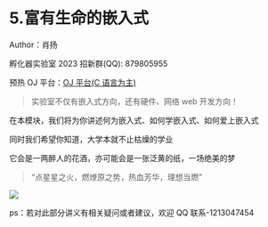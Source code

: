 # 5.富有生命的嵌入式

Author：肖扬

孵化器实验室 2023 招新群(QQ): 879805955

预热 OJ 平台：[OJ 平台(C 语言为主)](http://hdufhq.cn/)

> 实验室不仅有嵌入式方向，还有硬件、网络 web 开发方向！

在本模块，我们将为你讲述何为嵌入式、如何学嵌入式、如何爱上嵌入式

同时我们希望你知道，大学本就不止枯燥的学业

它会是一两醉人的花酒，亦可能会是一张泛黄的纸，一场绝美的梦

> “点星星之火，燃燎原之势，热血芳华，理想当燃”

![](https://pic-hdu-cs-wiki-1307923872.cos.ap-shanghai.myqcloud.com/boxcn3t2GyLQqe4RpGdRtakcwBc.png)

ps：若对此部分讲义有相关疑问或者建议，欢迎 QQ 联系-1213047454

